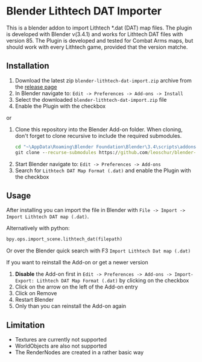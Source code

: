 # Blender Lithtech DAT Importer

This is a blender addon to import Lithtech \*.dat (DAT) map files. The plugin is developed with Blender v(3.4.1) and works for Lithtech DAT files with version 85.
The Plugin is developed and tested for Combat Arms maps, but should work with every Lithtech game, provided that the version matche.

## Installation

1. Download the latest zip `blender-lithtech-dat-import.zip` archive from the [release page](https://github.com/leoschur/blender-lithtech-dat-import/releases)
2. In Blender navigate to: `Edit -> Preferences -> Add-ons -> Install`
3. Select the downloaded `blender-lithtech-dat-import.zip` file
4. Enable the Plugin with the checkbox

or

1. Clone this repository into the Blender Add-on folder. When cloning, don't forget to clone recursive to include the required submodules.
    ```bat
    cd "~\AppData\Roaming\Blender Foundation\Blender\3.4\scripts\addons"
    git clone --recurse-submodules https://github.com/leoschur/blender-lithtech-dat-import
    ```
2. Start Blender navigate to: `Edit -> Preferences -> Add-ons`
3. Search for `Lithtech DAT Map Format (.dat)` and enable the Plugin with the checkbox

## Usage

After installing you can import the file in Blender with `File -> Import -> Import Lithtech DAT map (.dat)`.

Alternatively with python:

```py
bpy.ops.import_scene.lithtech_dat(filepath)
```

Or over the Blender quick search with F3 `Import Lithtech Dat map (.dat)`

If you want to reinstall the Add-on or get a newer version

1.  **Disable** the Add-on first in `Edit -> Preferences -> Add-ons -> Import-Export: Lithtech DAT Map Format (.dat)` by clicking on the checkbox
2.  Click on the arrow on the left of the Add-on entry
3.  Click on Remove
4.  Restart Blender
5.  Only than you can reinstall the Add-on again

## Limitation

-   Textures are currently not supported
-   WorldObjects are also not supported
-   The RenderNodes are created in a rather basic way
